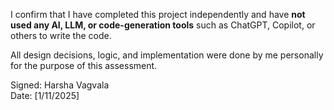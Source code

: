 I confirm that I have completed this project independently and have **not used any AI, LLM, or code-generation tools** such as ChatGPT, Copilot, or others to write the code.

All design decisions, logic, and implementation were done by me personally for the purpose of this assessment.

Signed: Harsha Vagvala  
Date: [1/11/2025]
